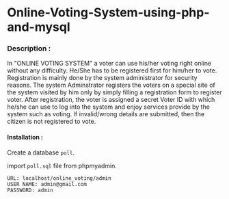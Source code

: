 # Online-Voting-System-using-php-and-mysql

### Description : 
In "ONLINE VOTING SYSTEM" a voter can use his/her voting right online without any difficulty. He/She has to be registered first for him/her to vote. Registration is mainly done by the system administrator for security reasons. The system Adminstrator registers the voters on a special site of the system visited by him only by simply filling a registration form to register voter.
After registration, the voter is assigned a secret Voter ID with which he/she can use to log into the system and enjoy services provide by the system such as voting. If invalid/wrong details are submitted, then the citizen is not registered to vote.

#### Installation : 

  Create a database `poll`.
  
  import `poll.sql` file from phpmyadmin.

  ```ADMIN LOGIN DETAILS 
  URL: localhost/online_voting/admin 
  USER NAME: admin@gmail.com 
  PASSWORD: admin 
  ```
